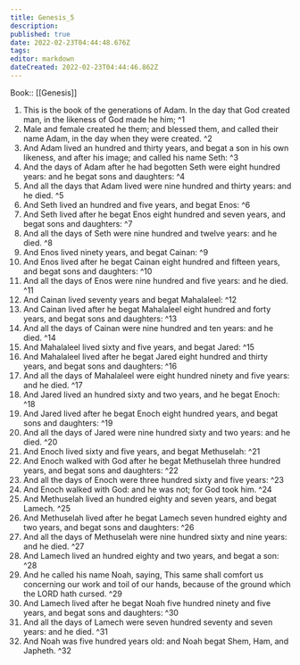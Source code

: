```yaml
---
title: Genesis_5
description: 
published: true
date: 2022-02-23T04:44:48.676Z
tags: 
editor: markdown
dateCreated: 2022-02-23T04:44:46.862Z
---
```


 Book:: [[Genesis]]
 1. This is the book of the generations of Adam. In the day that God created man, in the likeness of God made he him; ^1
 2. Male and female created he them; and blessed them, and called their name Adam, in the day when they were created. ^2
 3. And Adam lived an hundred and thirty years, and begat a son in his own likeness, and after his image; and called his name Seth: ^3
 4. And the days of Adam after he had begotten Seth were eight hundred years: and he begat sons and daughters: ^4
 5. And all the days that Adam lived were nine hundred and thirty years: and he died. ^5
 6. And Seth lived an hundred and five years, and begat Enos: ^6
 7. And Seth lived after he begat Enos eight hundred and seven years, and begat sons and daughters: ^7
 8. And all the days of Seth were nine hundred and twelve years: and he died. ^8
 9. And Enos lived ninety years, and begat Cainan: ^9
 10. And Enos lived after he begat Cainan eight hundred and fifteen years, and begat sons and daughters: ^10
 11. And all the days of Enos were nine hundred and five years: and he died. ^11
 12. And Cainan lived seventy years and begat Mahalaleel: ^12
 13. And Cainan lived after he begat Mahalaleel eight hundred and forty years, and begat sons and daughters: ^13
 14. And all the days of Cainan were nine hundred and ten years: and he died. ^14
 15. And Mahalaleel lived sixty and five years, and begat Jared: ^15
 16. And Mahalaleel lived after he begat Jared eight hundred and thirty years, and begat sons and daughters: ^16
 17. And all the days of Mahalaleel were eight hundred ninety and five years: and he died. ^17
 18. And Jared lived an hundred sixty and two years, and he begat Enoch: ^18
 19. And Jared lived after he begat Enoch eight hundred years, and begat sons and daughters: ^19
 20. And all the days of Jared were nine hundred sixty and two years: and he died. ^20
 21. And Enoch lived sixty and five years, and begat Methuselah: ^21
 22. And Enoch walked with God after he begat Methuselah three hundred years, and begat sons and daughters: ^22
 23. And all the days of Enoch were three hundred sixty and five years: ^23
 24. And Enoch walked with God: and he was not; for God took him. ^24
 25. And Methuselah lived an hundred eighty and seven years, and begat Lamech. ^25
 26. And Methuselah lived after he begat Lamech seven hundred eighty and two years, and begat sons and daughters: ^26
 27. And all the days of Methuselah were nine hundred sixty and nine years: and he died. ^27
 28. And Lamech lived an hundred eighty and two years, and begat a son: ^28
 29. And he called his name Noah, saying, This same shall comfort us concerning our work and toil of our hands, because of the ground which the LORD hath cursed. ^29
 30. And Lamech lived after he begat Noah five hundred ninety and five years, and begat sons and daughters: ^30
 31. And all the days of Lamech were seven hundred seventy and seven years: and he died. ^31
 32. And Noah was five hundred years old: and Noah begat Shem, Ham, and Japheth. ^32
